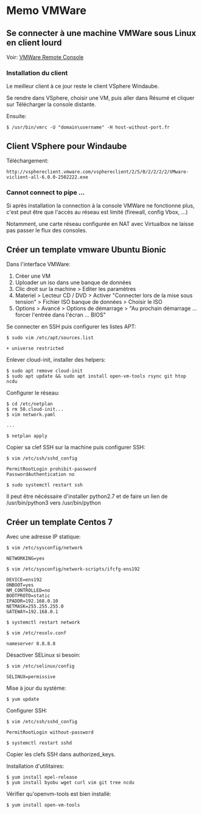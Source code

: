# Memo VMWare

## Se connecter à une machine VMWare sous Linux en client lourd

Voir: [VMWare Remote Console](https://kb.vmware.com/s/article/2091284)


### Installation du client

Le meilleur client à ce jour reste le client VSphere Windaube.

Se rendre dans VSphere, choisir une VM, puis aller dans Résumé et cliquer sur Télécharger la console distante.

Ensuite:

	$ /usr/bin/vmrc -U "domain\username" -H host-without-port.fr


## Client VSphere pour Windaube

Téléchargement:

	http://vsphereclient.vmware.com/vsphereclient/2/5/0/2/2/2/2/VMware-viclient-all-6.0.0-2502222.exe

### Cannot connect to pipe ...

Si après installation la connection à la console VMWare ne fonctionne plus, c'est peut être que l'accès au réseau est limité (firewall, config Vbox, ...)

Notamment, une carte réseau configurée en NAT avec Virtualbox ne laisse pas passer le flux des consoles.


## Créer un template vmware Ubuntu Bionic

Dans l'interface VMWare:

1. Créer une VM
1. Uploader un iso dans une banque de données
1. Clic droit sur la machine > Editer les paramètres
1. Materiel > Lecteur CD / DVD > Activer "Connecter lors de la mise sous tension" > Fichier ISO banque de données > Choisir le ISO
1. Options > Avancé > Options de démarrage > "Au prochain démarrage ... forcer l'entrée dans l'écran ... BIOS"


Se connecter en SSH puis configurer les listes APT:

	$ sudo vim /etc/apt/sources.list

	+ universe restricted

Enlever cloud-init, installer des helpers:

	$ sudo apt remove cloud-init
	$ sudo apt update && sudo apt install open-vm-tools rsync git htop ncdu

Configurer le réseau:

	$ cd /etc/netplan
	$ rm 50.cloud-init...
	$ vim network.yaml

	...

	$ netplan apply

Copier sa clef SSH sur la machine puis configurer SSH:

	$ vim /etc/ssh/sshd_config

	PermitRootLogin prohibit-password
	PasswordAuthentication no

	$ sudo systemctl restart ssh

Il peut être nécéssaire d'installer python2.7 et de faire un lien de /usr/bin/python3 vers /usr/bin/python


## Créer un template Centos 7

Avec une adresse IP statique:

	$ vim /etc/sysconfig/network

	NETWORKING=yes

	$ vim /etc/sysconfig/network-scripts/ifcfg-ens192

	DEVICE=ens192
	ONBOOT=yes
	NM_CONTROLLED=no
	BOOTPROTO=static
	IPADDR=192.168.0.10
	NETMASK=255.255.255.0
	GATEWAY=192.168.0.1

	$ systemctl restart network
	
	$ vim /etc/resolv.conf
	
	nameserver 8.8.8.8

Désactiver SELinux si besoin:

	$ vim /etc/selinux/config

	SELINUX=permissive

Mise à jour du système:

	$ yum update

Configurer SSH:

	$ vim /etc/ssh/sshd_config

	PermitRootLogin without-password

	$ systemctl restart sshd

Copier les clefs SSH dans authorized_keys.

Installation d'utilitaires:

	$ yum install epel-release
	$ yum install byobu wget curl vim git tree ncdu

Vérifier qu'openvm-tools est bien installé:

	$ yum install open-vm-tools


